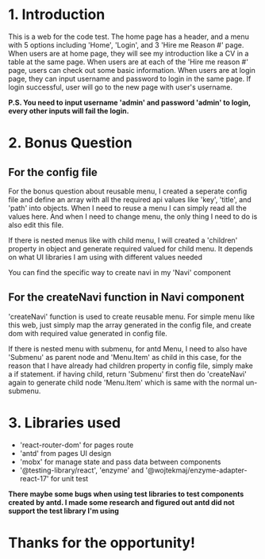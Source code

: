 # 1. Introduction
This is a web for the code test. The home page has a header, and a menu with 5 options including 'Home', 'Login', and 3 'Hire me Reason #' page.
When users are at home page, they will see my introduction like a CV in a table at the same page.
When users are at each of the 'Hire me reason #' page, users can check out some basic information.
When users are at login page, they can input username and password to login in the same page. If login successful, user will
go to the new page with user's username. 

<b>P.S. You need to input username 'admin' and password 'admin' to login, every other inputs will fail the login.</b>

# 2. Bonus Question
## For the config file
For the bonus question about reusable menu, I created a seperate config file and define an array with all the
required api values like 'key', 'title', and 'path' into objects. When I need to reuse a menu I can simply read all the values here. And when I need to change menu, the only thing I need to do is also edit this file.

If there is nested menus like with child menu, I will created a 'children' property in object and generate
required valued for child menu. It depends on what UI libraries I am using with different values needed

You can find the specific way to create navi in my 'Navi' component

## For the createNavi function in Navi component

'createNavi' function is used to create reusable menu. For simple menu like this web, just simply map the array generated
in the config file, and create dom with required value generated in config file.

If there is nested menu with submenu, for antd Menu, I need to also have 'Submenu' as parent node and 'Menu.Item' as child
in this case, for the reason that I have already had children property in config file, simply make a if statement. if having
child, return 'Submenu' first then do 'createNavi' again to generate child node 'Menu.Item' which is same with the normal
un-submenu.

# 3. Libraries used
- 'react-router-dom' for pages route
- 'antd' from pages UI design
- 'mobx' for manage state and pass data between components
- '@testing-library/react', 'enzyme' and '@wojtekmaj/enzyme-adapter-react-17' for unit test

<b>There maybe some bugs when using test libraries to test components created by antd. I made some research and figured out antd did not support the test library I'm using</b>


# Thanks for the opportunity!
